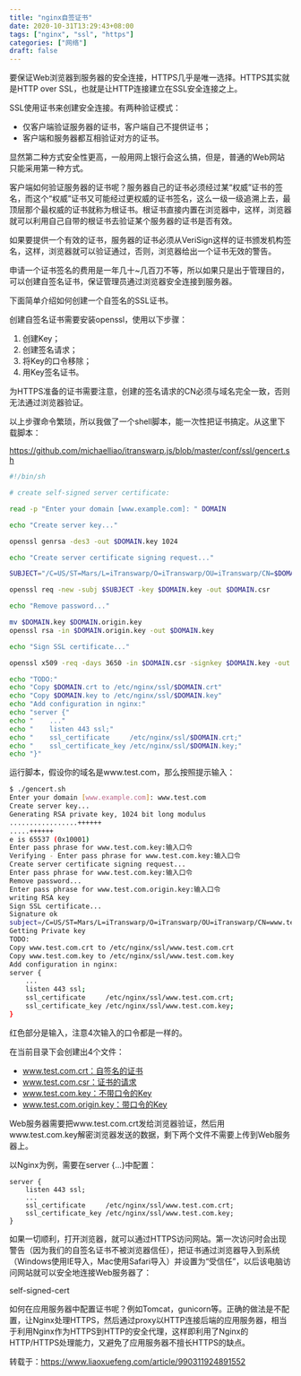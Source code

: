 ```yaml
---
title: "nginx自签证书"
date: 2020-10-31T13:29:43+08:00
tags: ["nginx", "ssl", "https"]
categories: ["网络"]
draft: false
---
```


要保证Web浏览器到服务器的安全连接，HTTPS几乎是唯一选择。HTTPS其实就是HTTP over SSL，也就是让HTTP连接建立在SSL安全连接之上。

SSL使用证书来创建安全连接。有两种验证模式：
- 仅客户端验证服务器的证书，客户端自己不提供证书；
- 客户端和服务器都互相验证对方的证书。

显然第二种方式安全性更高，一般用网上银行会这么搞，但是，普通的Web网站只能采用第一种方式。

客户端如何验证服务器的证书呢？服务器自己的证书必须经过某“权威”证书的签名，而这个“权威”证书又可能经过更权威的证书签名，这么一级一级追溯上去，最顶层那个最权威的证书就称为根证书。根证书直接内置在浏览器中，这样，浏览器就可以利用自己自带的根证书去验证某个服务器的证书是否有效。

如果要提供一个有效的证书，服务器的证书必须从VeriSign这样的证书颁发机构签名，这样，浏览器就可以验证通过，否则，浏览器给出一个证书无效的警告。

申请一个证书签名的费用是一年几十~几百刀不等，所以如果只是出于管理目的，可以创建自签名证书，保证管理员通过浏览器安全连接到服务器。

下面简单介绍如何创建一个自签名的SSL证书。

创建自签名证书需要安装openssl，使用以下步骤：

1. 创建Key；
2. 创建签名请求；
3. 将Key的口令移除；
4. 用Key签名证书。

为HTTPS准备的证书需要注意，创建的签名请求的CN必须与域名完全一致，否则无法通过浏览器验证。

以上步骤命令繁琐，所以我做了一个shell脚本，能一次性把证书搞定。从这里下载脚本：

https://github.com/michaelliao/itranswarp.js/blob/master/conf/ssl/gencert.sh
```sh
#!/bin/sh

# create self-signed server certificate:

read -p "Enter your domain [www.example.com]: " DOMAIN

echo "Create server key..."

openssl genrsa -des3 -out $DOMAIN.key 1024

echo "Create server certificate signing request..."

SUBJECT="/C=US/ST=Mars/L=iTranswarp/O=iTranswarp/OU=iTranswarp/CN=$DOMAIN"

openssl req -new -subj $SUBJECT -key $DOMAIN.key -out $DOMAIN.csr

echo "Remove password..."

mv $DOMAIN.key $DOMAIN.origin.key
openssl rsa -in $DOMAIN.origin.key -out $DOMAIN.key

echo "Sign SSL certificate..."

openssl x509 -req -days 3650 -in $DOMAIN.csr -signkey $DOMAIN.key -out $DOMAIN.crt

echo "TODO:"
echo "Copy $DOMAIN.crt to /etc/nginx/ssl/$DOMAIN.crt"
echo "Copy $DOMAIN.key to /etc/nginx/ssl/$DOMAIN.key"
echo "Add configuration in nginx:"
echo "server {"
echo "    ..."
echo "    listen 443 ssl;"
echo "    ssl_certificate     /etc/nginx/ssl/$DOMAIN.crt;"
echo "    ssl_certificate_key /etc/nginx/ssl/$DOMAIN.key;"
echo "}"

```

运行脚本，假设你的域名是www.test.com，那么按照提示输入：
```bash
$ ./gencert.sh 
Enter your domain [www.example.com]: www.test.com          
Create server key...
Generating RSA private key, 1024 bit long modulus
.................++++++
.....++++++
e is 65537 (0x10001)
Enter pass phrase for www.test.com.key:输入口令
Verifying - Enter pass phrase for www.test.com.key:输入口令
Create server certificate signing request...
Enter pass phrase for www.test.com.key:输入口令
Remove password...
Enter pass phrase for www.test.com.origin.key:输入口令
writing RSA key
Sign SSL certificate...
Signature ok
subject=/C=US/ST=Mars/L=iTranswarp/O=iTranswarp/OU=iTranswarp/CN=www.test.com
Getting Private key
TODO:
Copy www.test.com.crt to /etc/nginx/ssl/www.test.com.crt
Copy www.test.com.key to /etc/nginx/ssl/www.test.com.key
Add configuration in nginx:
server {
    ...
    listen 443 ssl;
    ssl_certificate     /etc/nginx/ssl/www.test.com.crt;
    ssl_certificate_key /etc/nginx/ssl/www.test.com.key;
}
```
红色部分是输入，注意4次输入的口令都是一样的。

在当前目录下会创建出4个文件：
- www.test.com.crt：自签名的证书
- www.test.com.csr：证书的请求
- www.test.com.key：不带口令的Key
- www.test.com.origin.key：带口令的Key

Web服务器需要把www.test.com.crt发给浏览器验证，然后用www.test.com.key解密浏览器发送的数据，剩下两个文件不需要上传到Web服务器上。

以Nginx为例，需要在server {...}中配置：
```
server {
    listen 443 ssl;
    ...
    ssl_certificate     /etc/nginx/ssl/www.test.com.crt;
    ssl_certificate_key /etc/nginx/ssl/www.test.com.key;
}
```
如果一切顺利，打开浏览器，就可以通过HTTPS访问网站。第一次访问时会出现警告（因为我们的自签名证书不被浏览器信任），把证书通过浏览器导入到系统（Windows使用IE导入，Mac使用Safari导入）并设置为“受信任”，以后该电脑访问网站就可以安全地连接Web服务器了：

self-signed-cert

如何在应用服务器中配置证书呢？例如Tomcat，gunicorn等。正确的做法是不配置，让Nginx处理HTTPS，然后通过proxy以HTTP连接后端的应用服务器，相当于利用Nginx作为HTTPS到HTTP的安全代理，这样即利用了Nginx的HTTP/HTTPS处理能力，又避免了应用服务器不擅长HTTPS的缺点。

转载于：https://www.liaoxuefeng.com/article/990311924891552